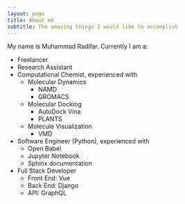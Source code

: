 ```yaml
---
layout: page
title: About me
subtitle: The amazing things I would like to accomplish
---
```


My name is Muhammad Radifar. Currently I am a:

- Freelancer
- Research Assistant
- Computational Chemist, experienced with
    - Molecular Dynamics
        - NAMD
        - GROMACS
    - Molecular Docking
        - AutoDock Vina
        - PLANTS
    - Molecule Visualization
        - VMD
- Software Engineer (Python), experienced with
    - Open Babel
    - Jupyter Notebook
    - Sphinx documentation
- Full Stack Developer
    - Front End: Vue
    - Back End: Django
    - API: GraphQL
